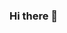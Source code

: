 ### Hi there 👋

<!--
**majid-757/majid-757** is a ✨ _special_ ✨ repository because its `README.md` (this file) appears on your GitHub profile.

Here are some ideas to get you started:

- 🔭 I’m currently working on ...
- 🌱 I’m currently learning django , django-rest-framework and django channels
- 👯 I’m looking to collaborate on ...
- 🤔 I’m looking for help with ...
- 💬 Ask me about ...
- 📫 How to reach me: 09909997497
- 😄 Pronouns: ...
- ⚡ Fun fact: ...
-->
